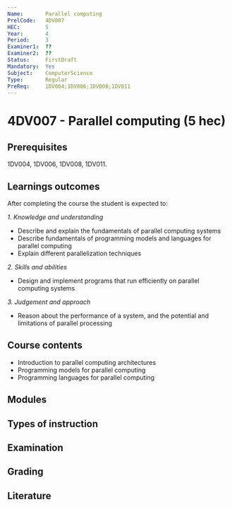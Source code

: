 ```yaml
---
Name:       Parallel computing
PrelCode:   4DV007
HEC:        5
Year:       4
Period:     3
Examiner1:  ??    
Examiner2:  ??
Status:     FirstDraft
Mandatory:  Yes
Subject:    ComputerScience
Type:       Regular
PreReq:     1DV004;1DV006;1DV008;1DV011
---
```


# 4DV007 -  Parallel computing (5 hec)

## Prerequisites

1DV004, 1DV006, 1DV008, 1DV011.

## Learnings outcomes

After completing the course the student is expected to:

*1. Knowledge and understanding*

- Describe and explain the fundamentals of parallel computing systems
- Describe fundamentals of programming models and languages for parallel
computing
- Explain different parallelization techniques

*2.	Skills and abilities*

- Design and implement programs that run efficiently on parallel computing systems

*3.	Judgement and approach*

- Reason about the performance of a system, and the potential and limitations of parallel processing

## Course contents

- Introduction to parallel computing architectures 
- Programming models for parallel computing
- Programming languages for parallel computing

## Modules

## Types of instruction

## Examination

## Grading

## Literature